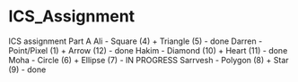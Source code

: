 # ICS_Assignment
ICS assignment Part A
Ali - Square (4) + Triangle (5) - done
Darren - Point/Pixel (1) + Arrow (12) - done
Hakim - Diamond (10) + Heart (11) - done
Moha - Circle (6) + Ellipse (7) - IN PROGRESS
Sarrvesh - Polygon (8) + Star (9) - done
